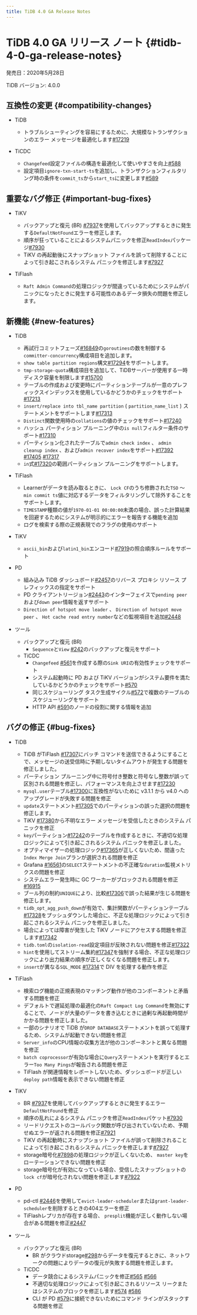 ```yaml
---
title: TiDB 4.0 GA Release Notes
---
```


# TiDB 4.0 GA リリース ノート {#tidb-4-0-ga-release-notes}

発売日：2020年5月28日

TiDB バージョン: 4.0.0

## 互換性の変更 {#compatibility-changes}

-   TiDB
    -   トラブルシューティングを容易にするために、大規模なトランザクションのエラー メッセージを最適化します[#17219](https://github.com/pingcap/tidb/pull/17219)

-   TiCDC
    -   `Changefeed`設定ファイルの構造を最適化して使いやすさを向上[#588](https://github.com/pingcap/tiflow/pull/588)
    -   設定項目`ignore-txn-start-ts`を追加し、トランザクションフィルタリング時の条件を`commit_ts`から`start_ts`に変更します[#589](https://github.com/pingcap/tiflow/pull/589)

## 重要なバグ修正 {#important-bug-fixes}

-   TiKV
    -   バックアップと復元 (BR) [#7937](https://github.com/tikv/tikv/pull/7937)を使用してバックアップするときに発生する`DefaultNotFound`エラーを修正します。
    -   順序が狂っていることによるシステムパニックを修正`ReadIndex`パッケージ[#7930](https://github.com/tikv/tikv/pull/7930)
    -   TiKV の再起動後にスナップショット ファイルを誤って削除することによって引き起こされるシステム パニックを修正します[#7927](https://github.com/tikv/tikv/pull/7927)

-   TiFlash
    -   `Raft Admin Command`の処理ロジックが間違っているためにシステムがパニックになったときに発生する可能性のあるデータ損失の問題を修正します。

## 新機能 {#new-features}

-   TiDB
    -   再試行コミットフェーズ[#16849](https://github.com/pingcap/tidb/pull/16849)の`goroutines`の数を制御する`committer-concurrency`構成項目を追加します。
    -   `show table partition regions`構文[#17294](https://github.com/pingcap/tidb/pull/17294)をサポートします。
    -   `tmp-storage-quota`構成項目を追加して、TiDBサーバーが使用する一時ディスク容量を制限します[#15700](https://github.com/pingcap/tidb/pull/15700)
    -   テーブルの作成および変更時にパーティションテーブルが一意のプレフィックスインデックスを使用しているかどうかのチェックをサポート[#17213](https://github.com/pingcap/tidb/pull/17213)
    -   `insert/replace into tbl_name partition` ( `partition_name_list` ) ステートメントをサポートします[#17313](https://github.com/pingcap/tidb/pull/17313)
    -   `Distinct`関数使用時の`collations`の値のチェックをサポート[#17240](https://github.com/pingcap/tidb/pull/17240)
    -   ハッシュ パーティション プルーニング中の`is null`フィルター条件のサポート[#17310](https://github.com/pingcap/tidb/pull/17310)
    -   パーティション化されたテーブルで`admin check index` 、 `admin cleanup index` 、および`admin recover index`をサポート[#17392](https://github.com/pingcap/tidb/pull/17392) [#17405](https://github.com/pingcap/tidb/pull/17405) [#17317](https://github.com/pingcap/tidb/pull/17317)
    -   `in`式[#17320](https://github.com/pingcap/tidb/pull/17320)の範囲パーティション プルーニングをサポートします。

-   TiFlash
    -   Learnerがデータを読み取るときに、 `Lock CF`のうち修飾された`TSO` ～ `min commit ts`値に対応するデータをフィルタリングして除外することをサポートします。
    -   `TIMESTAMP`種類の値が`1970-01-01 00:00:00`未満の場合、誤った計算結果を回避するためにシステムが明示的にエラーを報告する機能を追加
    -   ログを検索する際の正規表現でのフラグの使用のサポート

-   TiKV
    -   `ascii_bin`および`latin1_bin`エンコード[#7919](https://github.com/tikv/tikv/pull/7919)の照合順序ルールをサポート

-   PD
    -   組み込み TiDB ダッシュボード[#2457](https://github.com/pingcap/pd/pull/2457)のリバース プロキシ リソース プレフィックスの指定をサポート
    -   PD クライアントリージョン[#2443](https://github.com/pingcap/pd/pull/2443)のインターフェイスで`pending peer`および`down peer`情報を返すサポート
    -   `Direction of hotspot move leader` 、 `Direction of hotspot move peer` 、 `Hot cache read entry number`などの監視項目を追加[#2448](https://github.com/pingcap/pd/pull/2448)

-   ツール
    -   バックアップと復元 (BR)
        -   `Sequence`と`View` [#242](https://github.com/pingcap/br/pull/242)のバックアップと復元をサポート
    -   TiCDC
        -   `Changefeed` [#561](https://github.com/pingcap/tiflow/pull/561)を作成する際の`Sink URI`の有効性チェックをサポート
        -   システム起動時に PD および TiKV バージョンがシステム要件を満たしているかどうかのチェックをサポート[#570](https://github.com/pingcap/tiflow/pull/570)
        -   同じスケジューリング タスク生成サイクル[#572](https://github.com/pingcap/tiflow/pull/572)で複数のテーブルのスケジューリングをサポート
        -   HTTP API [#591](https://github.com/pingcap/tiflow/pull/591)のノードの役割に関する情報を追加

## バグの修正 {#bug-fixes}

-   TiDB

    -   TiDB がTiFlash [#17307](https://github.com/pingcap/tidb/pull/17307)にバッチ コマンドを送信できるようにすることで、メッセージの送受信時に予期しないタイムアウトが発生する問題を修正しました。
    -   パーティション プルーニング中に符号付き整数と符号なし整数が誤って区別される問題を修正し、パフォーマンスを向上させます[#17230](https://github.com/pingcap/tidb/pull/17230)
    -   `mysql.user`テーブル[#17300](https://github.com/pingcap/tidb/pull/17300)に互換性がないために v3.1.1 から v4.0 へのアップグレードが失敗する問題を修正
    -   `update`ステートメント[#17305](https://github.com/pingcap/tidb/pull/17305)でのパーティションの誤った選択の問題を修正します。
    -   TiKV [#17380](https://github.com/pingcap/tidb/pull/17380)から不明なエラー メッセージを受信したときのシステム パニックを修正
    -   `key`パーティション[#17242](https://github.com/pingcap/tidb/pull/17242)のテーブルを作成するときに、不適切な処理ロジックによって引き起こされるシステム パニックを修正しました。
    -   オプティマイザーの処理ロジック[#17365](https://github.com/pingcap/tidb/pull/17365)が正しくないため、間違った`Index Merge Join`プランが選択される問題を修正
    -   Grafana [#16561](https://github.com/pingcap/tidb/pull/16561)の`SELECT`ステートメントの不正確な`duration`監視メトリクスの問題を修正
    -   システムエラー発生時に GC ワーカーがブロックされる問題を修正[#16915](https://github.com/pingcap/tidb/pull/16915)
    -   ブール列の制約`UNIQUE`により、比較[#17306](https://github.com/pingcap/tidb/pull/17306)で誤った結果が生じる問題を修正します。
    -   `tidb_opt_agg_push_down`が有効で、集計関数がパーティションテーブル[#17328](https://github.com/pingcap/tidb/pull/17328)をプッシュダウンした場合に、不正な処理ロジックによって引き起こされるシステム パニックを修正しました。
    -   場合によっては障害が発生した TiKV ノードにアクセスする問題を修正します[#17342](https://github.com/pingcap/tidb/pull/17342)
    -   `tidb.toml`の`isolation-read`設定項目が反映されない問題を修正[#17322](https://github.com/pingcap/tidb/pull/17322)
    -   `hint`を使用してストリーム集約[#17347](https://github.com/pingcap/tidb/pull/17347)を強制する場合、不正な処理ロジックにより出力結果の順序が正しくなくなる問題を修正します。
    -   `insert`が異なる`SQL_MODE` [#17314](https://github.com/pingcap/tidb/pull/17314)で DIV を処理する動作を修正

-   TiFlash

    -   検索ログ機能の正規表現のマッチング動作が他のコンポーネントと矛盾する問題を修正
    -   デフォルトで遅延処理の最適化の`Raft Compact Log Command`を無効にすることで、ノードが大量のデータを書き込むときに過剰な再起動時間がかかる問題を修正しました。
    -   一部のシナリオで TiDB が`DROP DATABASE`ステートメントを誤って処理するため、システムが起動できない問題を修正
    -   `Server_info`のCPU情報の収集方法が他のコンポーネントと異なる問題を修正
    -   `batch coprocessor`が有効な場合に`Query`ステートメントを実行するとエラー`Too Many Pings`が報告される問題を修正
    -   TiFlash が関連情報をレポートしないため、ダッシュボードが正しい`deploy path`情報を表示できない問題を修正

-   TiKV

    -   BR [#7937](https://github.com/tikv/tikv/pull/7937)を使用してバックアップするときに発生するエラー`DefaultNotFound`を修正
    -   順序の乱れによるシステム パニックを修正`ReadIndex`パケット[#7930](https://github.com/tikv/tikv/pull/7930)
    -   リードリクエストのコールバック関数が呼び出されていないため、予期せぬエラーが返される問題を修正[#7921](https://github.com/tikv/tikv/pull/7921)
    -   TiKV の再起動時にスナップショット ファイルが誤って削除されることによって引き起こされるシステム パニックを修正します[#7927](https://github.com/tikv/tikv/pull/7927)
    -   storage暗号化[#7898](https://github.com/tikv/tikv/pull/7898)の処理ロジックが正しくないため、 `master key`をローテーションできない問題を修正
    -   storage暗号化が有効になっている場合、受信したスナップショットの`lock cf`が暗号化されない問題を修正します[#7922](https://github.com/tikv/tikv/pull/7922)

-   PD

    -   pd-ctl [#2446](https://github.com/pingcap/pd/pull/2446)を使用して`evict-leader-scheduler`または`grant-leader-scheduler`を削除するときの404エラーを修正
    -   TiFlashレプリカが存在する場合、 `presplit`機能が正しく動作しない場合がある問題を修正[#2447](https://github.com/pingcap/pd/pull/2447)

-   ツール

    -   バックアップと復元 (BR)
        -   BR がクラウドstorage[#298](https://github.com/pingcap/br/pull/298)からデータを復元するときに、ネットワークの問題によりデータの復元が失敗する問題を修正します。
    -   TiCDC
        -   データ競合によるシステムパニックを修正[#565](https://github.com/pingcap/tiflow/pull/565) [#566](https://github.com/pingcap/tiflow/pull/566)
        -   不適切な処理ロジックによって引き起こされるリソース リークまたはシステムのブロックを修正します[#574](https://github.com/pingcap/tiflow/pull/574) [#586](https://github.com/pingcap/tiflow/pull/586)
        -   CLI が PD [#579](https://github.com/pingcap/tiflow/pull/579)に接続できないためにコマンド ラインがスタックする問題を修正
